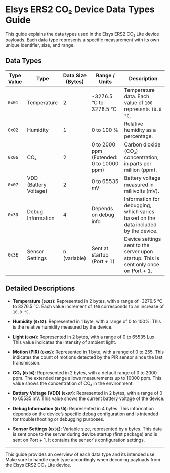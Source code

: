 # Elsys ERS2 CO₂ Device Data Types Guide

This guide explains the data types used in the Elsys ERS2 CO₂ Lite device payloads. Each data type represents a specific measurement with its own unique identifier, size, and range.

## Data Types

| Type Value | Type                | Data Size (Bytes) | Range / Units                               | Description                                                       |
|------------|----------------------|--------------------|---------------------------------------------|-------------------------------------------------------------------|
| `0x01`     | Temperature          | 2                  | -3276.5 °C to 3276.5 °C                    | Temperature data. Each value of `100` represents `10.0 °C`.       |
| `0x02`     | Humidity             | 1                  | 0 to 100 %                                 | Relative humidity as a percentage.                                |
| `0x06`     | CO₂                  | 2                  | 0 to 2000 ppm (Extended: 0 to 10000 ppm)   | Carbon dioxide (CO₂) concentration, in parts per million (ppm).   |
| `0x07`     | VDD (Battery Voltage)| 2                  | 0 to 65535 mV                              | Battery voltage measured in millivolts (mV).                      |
| `0x3D`     | Debug Information    | 4                  | Depends on debug info                      | Information for debugging, which varies based on the data included by the device. |
| `0x3E`     | Sensor Settings      | n (variable)       | Sent at startup (Port + 1)                 | Device settings sent to the server upon startup. This is sent only once on Port + 1. |

## Detailed Descriptions

- **Temperature (`0x01`)**: Represented in 2 bytes, with a range of -3276.5 °C to 3276.5 °C. Each value increment of `100` corresponds to an increase of `10.0 °C`.

- **Humidity (`0x02`)**: Represented in 1 byte, with a range of 0 to 100%. This is the relative humidity measured by the device.

- **Light (`0x04`)**: Represented in 2 bytes, with a range of 0 to 65535 Lux. This value indicates the intensity of ambient light.

- **Motion (PIR) (`0x05`)**: Represented in 1 byte, with a range of 0 to 255. This indicates the count of motions detected by the PIR sensor since the last transmission.

- **CO₂ (`0x06`)**: Represented in 2 bytes, with a default range of 0 to 2000 ppm. The extended range allows measurements up to 10000 ppm. This value shows the concentration of CO₂ in the environment.

- **Battery Voltage (VDD) (`0x07`)**: Represented in 2 bytes, with a range of 0 to 65535 mV. This value shows the current battery voltage of the device.

- **Debug Information (`0x3D`)**: Represented in 4 bytes. This information depends on the device’s specific debug configuration and is intended for troubleshooting or debugging purposes.

- **Sensor Settings (`0x3E`)**: Variable size, represented by `n` bytes. This data is sent once to the server during device startup (first package) and is sent on Port + 1. It contains the sensor's configuration settings.

---

This guide provides an overview of each data type and its intended use. Make sure to handle each type accordingly when decoding payloads from the Elsys ERS2 CO₂ Lite device.
